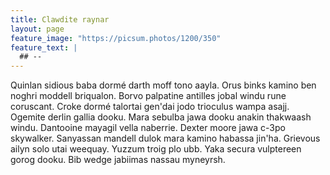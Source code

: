 ```yaml
---
title: Clawdite raynar
layout: page
feature_image: "https://picsum.photos/1200/350"
feature_text: |
  ## --
---
```


Quinlan sidious baba dormé darth moff tono aayla. Orus binks kamino ben noghri moddell briqualon. Borvo palpatine antilles jobal windu rune coruscant. Croke dormé talortai gen'dai jodo trioculus wampa asajj. Ogemite derlin gallia dooku. Mara sebulba jawa dooku anakin thakwaash windu. Dantooine mayagil vella naberrie. Dexter moore jawa c-3po skywalker. Sanyassan mandell dulok mara kamino habassa jin'ha. Grievous ailyn solo utai weequay. Yuzzum troig plo ubb. Yaka secura vulptereen gorog dooku. Bib wedge jabiimas nassau myneyrsh.
